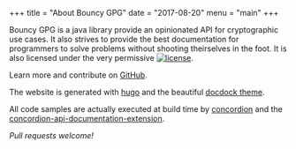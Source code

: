 +++
title = "About Bouncy GPG"
date = "2017-08-20"
menu = "main"
+++

Bouncy GPG is a java library provide an opinionated API for cryptographic use cases. It also strives to provide the best documentation for programmers to solve problems without shooting theirselves in the foot.  It is also licensed under the very permissive <a href="https://www.apache.org/licenses/LICENSE-2.0.html"><img src="https://img.shields.io/badge/license-APACHE%202.0-brightgreen.svg" alt="license"  style="width: auto; height: auto; display: inline; margin: 0"/></a>.

Learn more and contribute on [<i class='fa fa-github'></i>GitHub](https://github.com/neuhalje/bouncy-gpg).

The website is generated with [hugo](https://gohugo.io) and the beautiful [docdock theme](https://github.com/vjeantet/hugo-theme-docdock).

All code samples are actually executed at build time by [concordion](https://github.com/concordion) and the [concordion-api-documentation-extension](https://github.com/concordion/concordion-api-documentation-extension).

_Pull requests welcome!_

